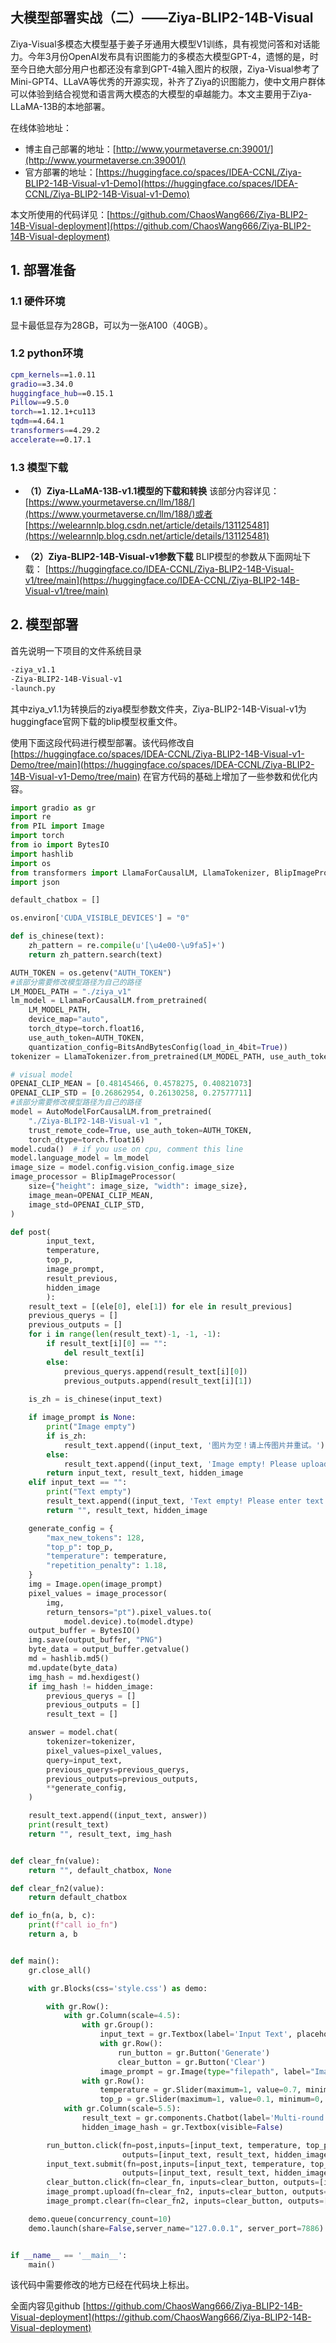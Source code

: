 ## 大模型部署实战（二）——Ziya-BLIP2-14B-Visual

Ziya-Visual多模态大模型基于姜子牙通用大模型V1训练，具有视觉问答和对话能力。今年3月份OpenAI发布具有识图能力的多模态大模型GPT-4，遗憾的是，时至今日绝大部分用户也都还没有拿到GPT-4输入图片的权限，Ziya-Visual参考了Mini-GPT4、LLaVA等优秀的开源实现，补齐了Ziya的识图能力，使中文用户群体可以体验到结合视觉和语言两大模态的大模型的卓越能力。本文主要用于Ziya-LLaMA-13B的本地部署。

在线体验地址：
- 博主自己部署的地址：[http://www.yourmetaverse.cn:39001/](http://www.yourmetaverse.cn:39001/)
- 官方部署的地址：[https://huggingface.co/spaces/IDEA-CCNL/Ziya-BLIP2-14B-Visual-v1-Demo](https://huggingface.co/spaces/IDEA-CCNL/Ziya-BLIP2-14B-Visual-v1-Demo)

本文所使用的代码详见：[https://github.com/ChaosWang666/Ziya-BLIP2-14B-Visual-deployment](https://github.com/ChaosWang666/Ziya-BLIP2-14B-Visual-deployment)

## 1. 部署准备
### 1.1 硬件环境
显卡最低显存为28GB，可以为一张A100（40GB）。

### 1.2 python环境

```bash
cpm_kernels==1.0.11
gradio==3.34.0
huggingface_hub==0.15.1
Pillow==9.5.0
torch==1.12.1+cu113
tqdm==4.64.1
transformers==4.29.2
accelerate==0.17.1
```
### 1.3 模型下载
- **（1）Ziya-LLaMA-13B-v1.1模型的下载和转换**
该部分内容详见：[https://www.yourmetaverse.cn/llm/188/](https://www.yourmetaverse.cn/llm/188/)或者[https://welearnnlp.blog.csdn.net/article/details/131125481](https://welearnnlp.blog.csdn.net/article/details/131125481)

- **（2）Ziya-BLIP2-14B-Visual-v1参数下载**
BLIP模型的参数从下面网址下载：
[https://huggingface.co/IDEA-CCNL/Ziya-BLIP2-14B-Visual-v1/tree/main](https://huggingface.co/IDEA-CCNL/Ziya-BLIP2-14B-Visual-v1/tree/main)

## 2. 模型部署
首先说明一下项目的文件系统目录

```bash
-ziya_v1.1
-Ziya-BLIP2-14B-Visual-v1 
-launch.py
```
其中ziya_v1.1为转换后的ziya模型参数文件夹，Ziya-BLIP2-14B-Visual-v1为huggingface官网下载的blip模型权重文件。

使用下面这段代码进行模型部署。该代码修改自[https://huggingface.co/spaces/IDEA-CCNL/Ziya-BLIP2-14B-Visual-v1-Demo/tree/main](https://huggingface.co/spaces/IDEA-CCNL/Ziya-BLIP2-14B-Visual-v1-Demo/tree/main)
在官方代码的基础上增加了一些参数和优化内容。

```python
import gradio as gr
import re
from PIL import Image
import torch
from io import BytesIO
import hashlib
import os
from transformers import LlamaForCausalLM, LlamaTokenizer, BlipImageProcessor, BitsAndBytesConfig, AutoModelForCausalLM
import json

default_chatbox = []

os.environ['CUDA_VISIBLE_DEVICES'] = "0"

def is_chinese(text):
    zh_pattern = re.compile(u'[\u4e00-\u9fa5]+')
    return zh_pattern.search(text)

AUTH_TOKEN = os.getenv("AUTH_TOKEN")
#该部分需要修改模型路径为自己的路径
LM_MODEL_PATH = "./ziya_v1"
lm_model = LlamaForCausalLM.from_pretrained(
    LM_MODEL_PATH,
    device_map="auto",
    torch_dtype=torch.float16,
    use_auth_token=AUTH_TOKEN,
    quantization_config=BitsAndBytesConfig(load_in_4bit=True))
tokenizer = LlamaTokenizer.from_pretrained(LM_MODEL_PATH, use_auth_token=AUTH_TOKEN)

# visual model
OPENAI_CLIP_MEAN = [0.48145466, 0.4578275, 0.40821073]
OPENAI_CLIP_STD = [0.26862954, 0.26130258, 0.27577711]
#该部分需要修改模型路径为自己的路径
model = AutoModelForCausalLM.from_pretrained(
    "./Ziya-BLIP2-14B-Visual-v1 ", 
    trust_remote_code=True, use_auth_token=AUTH_TOKEN,
    torch_dtype=torch.float16)
model.cuda()  # if you use on cpu, comment this line
model.language_model = lm_model
image_size = model.config.vision_config.image_size
image_processor = BlipImageProcessor(
    size={"height": image_size, "width": image_size},
    image_mean=OPENAI_CLIP_MEAN,
    image_std=OPENAI_CLIP_STD,
)

def post(
        input_text,
        temperature,
        top_p,
        image_prompt,
        result_previous,
        hidden_image
        ):
    result_text = [(ele[0], ele[1]) for ele in result_previous]
    previous_querys = []
    previous_outputs = []
    for i in range(len(result_text)-1, -1, -1):
        if result_text[i][0] == "":
            del result_text[i]
        else:
            previous_querys.append(result_text[i][0])
            previous_outputs.append(result_text[i][1])
            
    is_zh = is_chinese(input_text)

    if image_prompt is None:
        print("Image empty")
        if is_zh:
            result_text.append((input_text, '图片为空！请上传图片并重试。'))
        else:
            result_text.append((input_text, 'Image empty! Please upload a image and retry.'))
        return input_text, result_text, hidden_image
    elif input_text == "":
        print("Text empty")
        result_text.append((input_text, 'Text empty! Please enter text and retry.'))
        return "", result_text, hidden_image              

    generate_config = {
        "max_new_tokens": 128,
        "top_p": top_p,
        "temperature": temperature,
        "repetition_penalty": 1.18,
    }
    img = Image.open(image_prompt)
    pixel_values = image_processor(
        img, 
        return_tensors="pt").pixel_values.to(
            model.device).to(model.dtype)
    output_buffer = BytesIO()
    img.save(output_buffer, "PNG")
    byte_data = output_buffer.getvalue()
    md = hashlib.md5()
    md.update(byte_data)
    img_hash = md.hexdigest()
    if img_hash != hidden_image:
        previous_querys = []
        previous_outputs = []
        result_text = []

    answer = model.chat(
        tokenizer=tokenizer,
        pixel_values=pixel_values,
        query=input_text,
        previous_querys=previous_querys,
        previous_outputs=previous_outputs,
        **generate_config,
    )          

    result_text.append((input_text, answer))
    print(result_text)
    return "", result_text, img_hash


def clear_fn(value):
    return "", default_chatbox, None

def clear_fn2(value):
    return default_chatbox

def io_fn(a, b, c):
    print(f"call io_fn")
    return a, b


def main():
    gr.close_all()

    with gr.Blocks(css='style.css') as demo:

        with gr.Row():
            with gr.Column(scale=4.5):
                with gr.Group():
                    input_text = gr.Textbox(label='Input Text', placeholder='Please enter text prompt below and press ENTER.')
                    with gr.Row():
                        run_button = gr.Button('Generate')
                        clear_button = gr.Button('Clear')
                    image_prompt = gr.Image(type="filepath", label="Image Prompt", value=None)
                with gr.Row():
                    temperature = gr.Slider(maximum=1, value=0.7, minimum=0, label='Temperature')
                    top_p = gr.Slider(maximum=1, value=0.1, minimum=0, label='Top P')
            with gr.Column(scale=5.5):
                result_text = gr.components.Chatbot(label='Multi-round conversation History', value=[]).style(height=450)
                hidden_image_hash = gr.Textbox(visible=False)

        run_button.click(fn=post,inputs=[input_text, temperature, top_p, image_prompt, result_text, hidden_image_hash],
                         outputs=[input_text, result_text, hidden_image_hash])
        input_text.submit(fn=post,inputs=[input_text, temperature, top_p, image_prompt, result_text, hidden_image_hash],
                         outputs=[input_text, result_text, hidden_image_hash])
        clear_button.click(fn=clear_fn, inputs=clear_button, outputs=[input_text, result_text, image_prompt])
        image_prompt.upload(fn=clear_fn2, inputs=clear_button, outputs=[result_text])
        image_prompt.clear(fn=clear_fn2, inputs=clear_button, outputs=[result_text])

    demo.queue(concurrency_count=10)
    demo.launch(share=False,server_name="127.0.0.1", server_port=7886)


if __name__ == '__main__':
    main()
```
该代码中需要修改的地方已经在代码块上标出。

全面内容见github [https://github.com/ChaosWang666/Ziya-BLIP2-14B-Visual-deployment](https://github.com/ChaosWang666/Ziya-BLIP2-14B-Visual-deployment)

